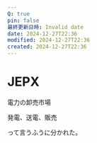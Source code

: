```yaml
---
Q: true
pin: false
最終更新日時: Invalid date
date: 2024-12-27T22:36
modified: 2024-12-27T22:36
created: 2024-12-27T22:36
---
```

# JEPX

電力の卸売市場

発電、送電、販売

って言うふうに分かれた。